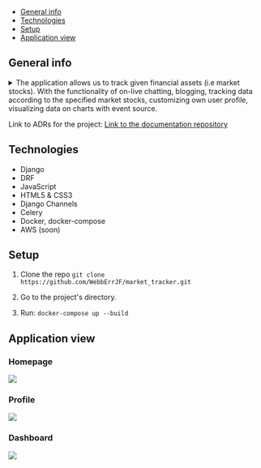 
* [General info](#general-info)
* [Technologies](#technologies)
* [Setup](#setup)
* [Application view](#application-view)

## General info
<details>
<summary>The application allows us to track given financial assets (i.e market stocks). With the functionality of 
on-live chatting, blogging, tracking data according to the specified market stocks, customizing own user profile, 
visualizing data on charts with event source.</summary>
</details>

Link to ADRs for the project:
[Link to the documentation repository](https://github.com/WebbErrJF/market_tracker-docs)


## Technologies
<ul>
<li>Django</li>
<li>DRF</li>
<li>JavaScript</li>
<li>HTML5 & CSS3</li>
<li>Django Channels</li>
<li>Celery</li>
<li>Docker, docker-compose</li>
<li>AWS (soon)</li>
</ul>

## Setup
1. Clone the repo
```git clone https://github.com/WebbErrJF/market_tracker.git```

2. Go to the project's directory.
 
3. Run:
```docker-compose up --build```

## Application view
<h3>Homepage</h3>
<img src="imgs/homepage.png">

<h3>Profile</h3>
<img src="imgs/profile.png">

<h3>Dashboard</h3>
<img src="imgs/dashboard.png">